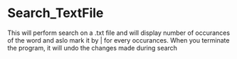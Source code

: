 # Search_TextFile
This will perform search on a .txt file and will display number of occurances of the word and aslo mark it by | for every occurances. When you terminate the program, it will undo the changes made during search
